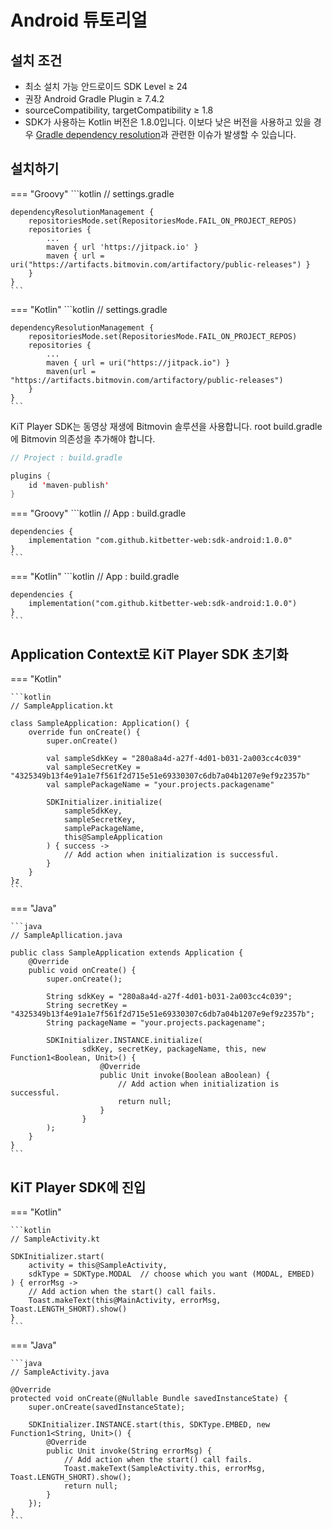# __Android 튜토리얼__
## __설치 조건__
- 최소 설치 가능 안드로이드 SDK Level ≥ 24
- 권장 Android Gradle Plugin ≥ 7.4.2
- sourceCompatibility, targetCompatibility ≥ 1.8
- SDK가 사용하는 Kotlin 버전은 1.8.0입니다. 이보다 낮은 버전을 사용하고 있을 경우 [Gradle dependency resolution](https://docs.gradle.org/current/userguide/dependency_resolution.html)과 관련한 이슈가 발생할 수 있습니다.

## __설치하기__
=== "Groovy"
    ```kotlin
    // settings.gradle

    dependencyResolutionManagement {
        repositoriesMode.set(RepositoriesMode.FAIL_ON_PROJECT_REPOS)
        repositories {
            ...
            maven { url 'https://jitpack.io' }
            maven { url = uri("https://artifacts.bitmovin.com/artifactory/public-releases") }
        }
    }
    ```



=== "Kotlin"
    ```kotlin
    // settings.gradle

    dependencyResolutionManagement {
        repositoriesMode.set(RepositoriesMode.FAIL_ON_PROJECT_REPOS)
        repositories {
            ...
            maven { url = uri("https://jitpack.io") }
            maven(url = "https://artifacts.bitmovin.com/artifactory/public-releases")
        }
    }
    ```

KiT Player SDK는 동영상 재생에 Bitmovin 솔루션을 사용합니다.
root build.gradle에 Bitmovin 의존성을 추가해야 합니다.

```kotlin
// Project : build.gradle

plugins {
    id 'maven-publish'
}

```

=== "Groovy"
    ```kotlin
    // App : build.gradle

    dependencies {
        implementation "com.github.kitbetter-web:sdk-android:1.0.0"
    }
    ```

=== "Kotlin"
    ```kotlin
    // App : build.gradle

    dependencies {
        implementation("com.github.kitbetter-web:sdk-android:1.0.0")
    }
    ```

## __Application Context로 KiT Player SDK 초기화__
=== "Kotlin"

    ```kotlin
    // SampleApplication.kt

    class SampleApplication: Application() {
        override fun onCreate() {
            super.onCreate()
            
            val sampleSdkKey = "280a8a4d-a27f-4d01-b031-2a003cc4c039"
            val sampleSecretKey = "4325349b13f4e91a1e7f561f2d715e51e69330307c6db7a04b1207e9ef9z2357b"
            val samplePackageName = "your.projects.packagename"
            
            SDKInitializer.initialize(
                sampleSdkKey,
                sampleSecretKey,
                samplePackageName,
                this@SampleApplication
            ) { success ->
                // Add action when initialization is successful.
            }
        }
    }z
    ```

=== "Java"

    ```java
    // SampleApllication.java

    public class SampleApplication extends Application {
        @Override
        public void onCreate() {
            super.onCreate();

            String sdkKey = "280a8a4d-a27f-4d01-b031-2a003cc4c039";
            String secretKey = "4325349b13f4e91a1e7f561f2d715e51e69330307c6db7a04b1207e9ef9z2357b";
            String packageName = "your.projects.packagename";

            SDKInitializer.INSTANCE.initialize(
                    sdkKey, secretKey, packageName, this, new Function1<Boolean, Unit>() {
                        @Override
                        public Unit invoke(Boolean aBoolean) {
                            // Add action when initialization is successful.
                            return null;
                        }
                    }
            );
        }
    }
    ```

## __KiT Player SDK에 진입__
=== "Kotlin"

    ```kotlin
    // SampleActivity.kt

    SDKInitializer.start(
        activity = this@SampleActivity,
        sdkType = SDKType.MODAL  // choose which you want (MODAL, EMBED)
    ) { errorMsg ->
        // Add action when the start() call fails.
        Toast.makeText(this@MainActivity, errorMsg, Toast.LENGTH_SHORT).show()
    }
    ```

=== "Java"

    ```java
    // SampleActivity.java

    @Override
    protected void onCreate(@Nullable Bundle savedInstanceState) {
        super.onCreate(savedInstanceState);

        SDKInitializer.INSTANCE.start(this, SDKType.EMBED, new Function1<String, Unit>() {
            @Override
            public Unit invoke(String errorMsg) {
                // Add action when the start() call fails.
                Toast.makeText(SampleActivity.this, errorMsg, Toast.LENGTH_SHORT).show();
                return null;
            }
        });
    }
    ```

